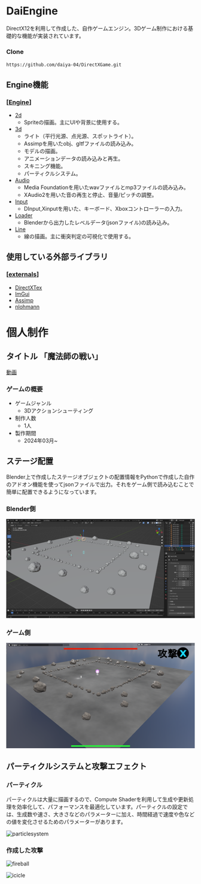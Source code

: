 # DaiEngine
DirectX12を利用して作成した、自作ゲームエンジン。3Dゲーム制作における基礎的な機能が実装されています。

### Clone
```
https://github.com/daiya-04/DirectXGame.git
```

## Engine機能
### [[Engine](https://github.com/daiya-04/DirectXGame/tree/master/DirectXGame/Engine)]
 - [2d](https://github.com/daiya-04/DirectXGame/tree/master/DirectXGame/Engine/2d)
   - Spriteの描画。主にUIや背景に使用する。
 - [3d](https://github.com/daiya-04/DirectXGame/tree/master/DirectXGame/Engine/3d)
   - ライト（平行光源、点光源、スポットライト）。
   - Assimpを用いたobj、gltfファイルの読み込み。
   - モデルの描画。
   - アニメーションデータの読み込みと再生。
   - スキニング機能。
   - パーティクルシステム。
 - [Audio](https://github.com/daiya-04/DirectXGame/tree/master/DirectXGame/Engine/Audio)
   - Media Foundationを用いたwavファイルとmp3ファイルの読み込み。
   - XAudio2を用いた音の再生と停止、音量/ピッチの調整。
 - [Input](https://github.com/daiya-04/DirectXGame/tree/master/DirectXGame/Engine/Input)
   - DInput,Xinputを用いた、キーボード、Xboxコントローラーの入力。
 - [Loader](https://github.com/daiya-04/DirectXGame/tree/master/DirectXGame/Engine/Loader)
   - Blenderから出力したレベルデータ(jsonファイル)の読み込み。
 - [Line](https://github.com/daiya-04/DirectXGame/tree/master/DirectXGame/Engine/Line)
   - 線の描画。主に衝突判定の可視化で使用する。


## 使用している外部ライブラリ
### [[externals](https://github.com/daiya-04/DirectXGame/tree/master/DirectXGame/externals)]
 - [DirectXTex](https://github.com/microsoft/DirectXTex)
 - [ImGui](https://github.com/ocornut/imgui)
 - [Assimp](https://github.com/assimp/assimp)
 - [nlohmann](https://github.com/nlohmann/json)

# 個人制作

## タイトル 「魔法師の戦い」

[動画](https://youtu.be/fDO03_xzYW8)

### ゲームの概要

 - ゲームジャンル
   - 3Dアクションシューティング
 - 制作人数
   - 1人
 - 製作期間
   - 2024年03月~

## ステージ配置
Blender上で作成したステージオブジェクトの配置情報をPythonで作成した自作のアドオン機能を使ってjsonファイルで出力。それをゲーム側で読み込むことで簡単に配置できるようになっています。

### Blender側
![Blender](readmeImage/image_01.png)

### ゲーム側
![GameWindow](readmeImage/image_02.png)


## パーティクルシステムと攻撃エフェクト

### パーティクル
パーティクルは大量に描画するので、Compute Shaderを利用して生成や更新処理を効率化して、パフォーマンスを最適化しています。パーティクルの設定では、生成数や速さ、大きさなどのパラメーターに加え、時間経過で速度や色などの値を変化させるためのパラメーターがあります。

![particlesystem](readmeImage/image_03.gif)

### 作成した攻撃
![fireball](readmeImage/image_04.gif)

![icicle](readmeImage/image_05.gif)

